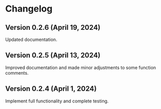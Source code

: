# Changelog

## Version 0.2.6 (April 19, 2024)

Updated documentation.

## Version 0.2.5 (April 13, 2024)

Improved documentation and made minor adjustments to some function comments.

## Version 0.2.4 (April 1, 2024)

Implement full functionality and complete testing.


